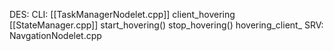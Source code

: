 DES:
CLI:
	[[TaskManagerNodelet.cpp]]
		client_hovering
	[[StateManager.cpp]]
		start_hovering()
		stop_hovering()
			hovering_client_
SRV:
	NavgationNodelet.cpp